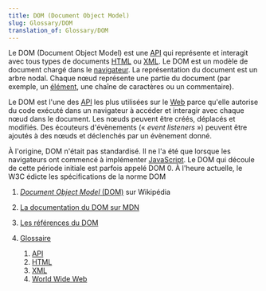 ```yaml
---
title: DOM (Document Object Model)
slug: Glossary/DOM
translation_of: Glossary/DOM
---
```


Le DOM (Document Object Model) est une [API](/fr/docs/Glossary/API) qui représente et interagit avec tous types de documents [HTML](/fr/docs/Glossary/HTML) ou [XML](/fr/docs/Glossary/XML). Le DOM est un modèle de document chargé dans le [navigateur](/fr/docs/Glossary/Browser). La représentation du document est un arbre nodal. Chaque nœud représente une partie du document (par exemple, un [élément](/fr/docs/Glossary/Element), une chaîne de caractères ou un commentaire).

Le DOM est l'une des [API](/fr/docs/Glossary/API) les plus utilisées sur le [Web](/fr/docs/Glossary/World_Wide_Web) parce qu'elle autorise du code exécuté dans un navigateur à accéder et interagir avec chaque nœud dans le document. Les nœuds peuvent être créés, déplacés et modifiés. Des écouteurs d'évènements (« _event listeners_ ») peuvent être ajoutés à des nœuds et déclenchés par un évènement donné.

À l'origine, DOM n'était pas standardisé. Il ne l'a été que lorsque les navigateurs ont commencé à implémenter [JavaScript](/fr/docs/Glossary/JavaScript). Le DOM qui découle de cette période initiale est parfois appelé DOM 0. À l'heure actuelle, le W3C édicte les spécifications de la norme DOM

1. [<i lang="en">Document Object Model</i> (DOM)](https://fr.wikipedia.org/wiki/Document_Object_Model) sur Wikipédia
2. [La documentation du DOM sur MDN](/fr/docs/Web/API/Document_Object_Model)
3. [Les références du DOM](https://dom.spec.whatwg.org/)
4. [Glossaire](/fr/docs/Glossary)

   1. [API](/fr/docs/Glossary/API)
   2. [HTML](/fr/docs/Glossary/HTML)
   3. [XML](/fr/docs/Glossary/XML)
   4. [World Wide Web](/fr/docs/Glossary/World_Wide_Web)
